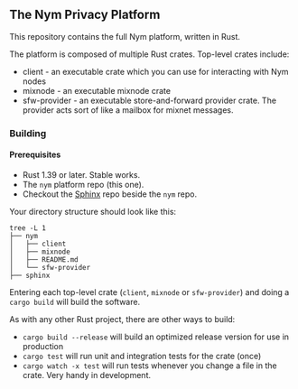 ## The Nym Privacy Platform

This repository contains the full Nym platform, written in Rust.

The platform is composed of multiple Rust crates. Top-level crates include:

* client - an executable crate which you can use for interacting with Nym nodes
* mixnode - an executable mixnode crate
* sfw-provider - an executable store-and-forward provider crate. The provider acts sort of like a mailbox for mixnet messages.

### Building

#### Prerequisites

* Rust 1.39 or later. Stable works.
* The `nym` platform repo (this one).
* Checkout the [Sphinx]() repo beside the `nym` repo.

Your directory structure should look like this:

```
tree -L 1
├── nym
│   ├── client
│   ├── mixnode
│   ├── README.md
│   └── sfw-provider
├── sphinx
```

Entering each top-level crate (`client`, `mixnode` or `sfw-provider`) and doing a `cargo build` will build the software.

As with any other Rust project, there are other ways to build:

* `cargo build --release` will build an optimized release version for use in production
* `cargo test` will run unit and integration tests for the crate (once)
* `cargo watch -x test` will run tests whenever you change a file in the crate. Very handy in development.
